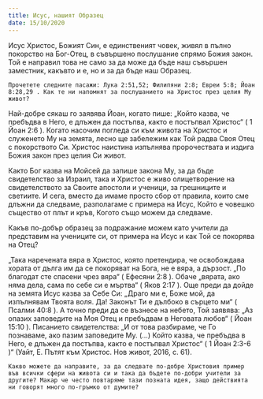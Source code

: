```yaml
---
title: Исус, нашият Образец
date: 15/10/2020
---
```


Исус Христос, Божият Син, е единственият човек, живял в пълно покорство на Бог-Отец, в съвършено послушание спрямо Божия закон. Той е направил това не само за да може да бъде наш съвършен заместник, какъвто и е, но и за да бъде наш Образец.

`Прочетете следните пасажи: Лука 2:51,52; Филипяни 2:8; Евреи 5:8; Йоан 8:28,29 . Как те ни напомнят за послушанието на Христос през целия Му живот?`

Най-добре сякаш го заявява Йоан, когато пише: „Който казва, че пребъдва в Него, е длъжен да постъпва, както е постъпвал Христос“ ( 1 Йоан 2:6 ). Когато насочим погледа си към живота на Христос и служенето Му на земята, лесно ще забележим как Той радва Своя Отец с покорството Си. Христос наистина изпълнява пророчествата и издига Божия закон през целия Си живот.

Както Бог казва на Мойсей да запише закона Му, за да бъде свидетелство за Израил, така и Христос е живо олицетворение на свидетелството за Своите апостоли и ученици, за грешниците и светиите. И сега, вместо да имаме просто сбор от правила, които сме длъжни да следваме, разполагаме с примера на Исус, Който е човешко същество от плът и кръв, Когото също можем да следваме.

Какъв по-добър образец за подражание можем като учители да представим на учениците си, от примера на Исус и как Той се покорява на Отец?

„Така наречената вяра в Христос, която претендира, че освобождава хората от дълга им да се покоряват на Бога, не е вяра, а дързост. „По благодат сте спасени чрез вяра“ ( Ефесяни 2:8 ). Обаче „вярата, ако няма дела, сама по себе си е мъртва“ ( Яков 2:17 ). Още преди да дойде на земята Исус казва за Себе Си: „Драго ми е, Боже мой, да изпълнявам Твоята воля. Да! Законът Ти е дълбоко в сърцето ми“ ( Псалми 40:8 ). А точно преди да се възнесе на небето, Той заявява: „Аз опазих заповедите на Моя Отец и пребъдвам в Неговата любов“ ( Йоан 15:10 ). Писанието свидетелства: „И от това разбираме, че Го познаваме, ако пазим заповедите Му. (…) Който казва, че пребъдва в Него, е длъжен да постъпва, както е постъпвал Христос“ ( 1 Йоан 2:3-6 )“ (Уайт, Е. Пътят към Христос. Нов живот, 2016, с. 61).

`Какво можете да направите, за да следвате по-добре Христовия пример във всички сфери на живота си и така да бъдете по-добри учители за другите? Макар че често повтаряме тази позната идея, защо действията ни говорят много по-гръмко от думите?`